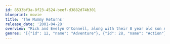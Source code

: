 ```yaml
---
id: 8533bf3a-8f23-4524-beef-d3882d74b301
blueprint: movie
title: 'The Mummy Returns'
release_date: '2001-04-28'
overview: "Rick and Evelyn O'Connell, along with their 8 year old son Alex, discover the key to the legendary Scorpion King's might, the fabled Bracelet of Anubis. Unfortunately, a newly resurrected Imhotep has designs on the bracelet as well, and isn't above kidnapping its new bearer, Alex, to gain control of Anubis' otherworldly army."
genres: '[{"id": 12, "name": "Adventure"}, {"id": 28, "name": "Action"}, {"id": 14, "name": "Fantasy"}]'
---
```

